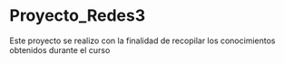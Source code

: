 # Proyecto_Redes3
Este proyecto se realizo con la finalidad de recopilar los conocimientos obtenidos durante el curso
